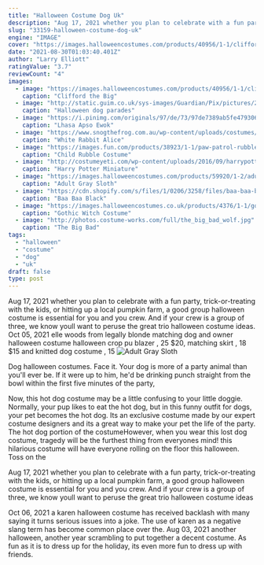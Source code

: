 ```yaml
---
title: "Halloween Costume Dog Uk"
description: "Aug 17, 2021 whether you plan to celebrate with a fun party, trick-or-treating with the kids, or hitting up a local pumpkin farm, a good group halloween costume is essential for you and you crew. And if your crew is a group of three, we know youll want to peruse the great trio halloween costume ideas"
slug: "33159-halloween-costume-dog-uk"
engine: "IMAGE"
cover: "https://images.halloweencostumes.com/products/40956/1-1/clifford-the-big-red-dog-adult-costume.jpg"
date: "2021-08-30T01:03:40.401Z"
author: "Larry Elliott"
ratingValue: "3.7"
reviewCount: "4"
images:
  - image: "https://images.halloweencostumes.com/products/40956/1-1/clifford-the-big-red-dog-adult-costume.jpg"
    caption: "Clifford the Big"
  - image: "http://static.guim.co.uk/sys-images/Guardian/Pix/pictures/2013/10/28/1382964057305/A-dog-in-a-shark-costume--028.jpg"
    caption: "Halloween dog parades"
  - image: "https://i.pinimg.com/originals/97/de/73/97de7389ab5fe479306cf0b49e68530f.jpg"
    caption: "Lhasa Apso Ewok"
  - image: "https://www.snogthefrog.com.au/wp-content/uploads/costumes/holiday-and-seasonal-evil-rabbit-wonderland-male-2-600x800.jpg"
    caption: "White Rabbit Alice"
  - image: "https://images.fun.com/products/38923/1-1/paw-patrol-rubble-kids-costume.jpg"
    caption: "Child Rubble Costume"
  - image: "http://costumeyeti.com/wp-content/uploads/2016/09/harrypottercostume.jpg"
    caption: "Harry Potter Miniature"
  - image: "https://images.halloweencostumes.com/products/59920/1-2/adult-sloth-mascot-costume.jpg"
    caption: "Adult Gray Sloth"
  - image: "https://cdn.shopify.com/s/files/1/0206/3258/files/baa-baa-black-sheep-01_grande.jpg?13657"
    caption: "Baa Baa Black"
  - image: "https://images.halloweencostumes.co.uk/products/4376/1-1/gothic-witch-costume.jpg"
    caption: "Gothic Witch Costume"
  - image: "http://photos.costume-works.com/full/the_big_bad_wolf.jpg"
    caption: "The Big Bad"
tags:
  - "halloween"
  - "costume"
  - "dog"
  - "uk"
draft: false
type: post
---
```


Aug 17, 2021 whether you plan to celebrate with a fun party, trick-or-treating with the kids, or hitting up a local pumpkin farm, a good group halloween costume is essential for you and you crew. And if your crew is a group of three, we know youll want to peruse the great trio halloween costume ideas. Oct 05, 2021 elle woods from legally blonde matching dog and owner halloween costume halloween crop pu blazer , 25  $20, matching skirt , 18  $15 and knitted dog costume , 15
![Adult Gray Sloth](https://images.halloweencostumes.com/products/59920/1-2/adult-sloth-mascot-costume.jpg "Adult Gray Sloth")

Dog halloween costumes. Face it. Your dog is more of a party animal than you&#39;ll ever be. If it were up to him, he&#39;d be drinking punch straight from the bowl within the first five minutes of the party,
<!--inArticleAds-->

<!--galleryOne-->

Now, this hot dog costume may be a little confusing to your little doggie. Normally, your pup likes to eat the hot dog, but in this funny outfit for dogs, your pet becomes the hot dog. Its an exclusive costume made by our expert costume designers and its a great way to make your pet the life of the party. The hot dog portion of the costumeHowever, when you wear this lost dog costume, tragedy will be the furthest thing from everyones mind! this hilarious costume will have everyone rolling on the floor this halloween. Toss on the
<!--inArticleAds-->

<!--galleryTwo-->

Aug 17, 2021 whether you plan to celebrate with a fun party, trick-or-treating with the kids, or hitting up a local pumpkin farm, a good group halloween costume is essential for you and you crew. And if your crew is a group of three, we know youll want to peruse the great trio halloween costume ideas
<!--galleryThree-->

Oct 06, 2021 a karen halloween costume has received backlash with many saying it turns serious issues into a joke. The use of karen as a negative slang term has become common place over the. Aug 03, 2021 another halloween, another year scrambling to put together a decent costume. As fun as it is to dress up for the holiday, its even more fun to dress up with friends.